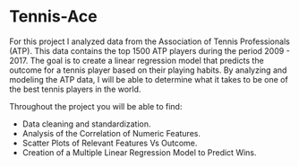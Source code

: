 # Tennis-Ace

For this project I analyzed data from the Association of Tennis Professionals (ATP). This data contains the top 1500 ATP players during the period 2009 - 2017. The goal is to create a linear regression model that predicts the outcome for a tennis player based on their playing habits. By analyzing and modeling the ATP data, I will be able to determine what it takes to be one of the best tennis players in the world.

Throughout the project you will be able to find:

* Data cleaning and standardization.
* Analysis of the Correlation of Numeric Features.
* Scatter Plots of Relevant Features Vs Outcome.
* Creation of a Multiple Linear Regression Model to Predict Wins.
